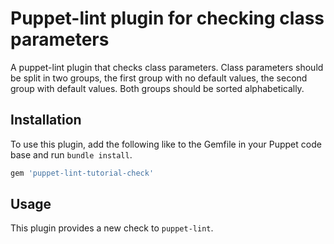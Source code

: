 # Puppet-lint plugin for checking class parameters
A puppet-lint plugin that checks class parameters. Class parameters should be split in two groups, the first group with no default values, the second group with default values. Both groups should be sorted alphabetically.

## Installation
To use this plugin, add the following like to the Gemfile in your Puppet code base and run `bundle install`.

```ruby
gem 'puppet-lint-tutorial-check'
```
## Usage
This plugin provides a new check to `puppet-lint`.
